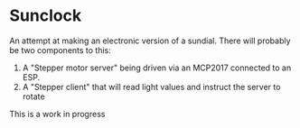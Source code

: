 # Sunclock
An attempt at making an electronic version of a sundial. 
There will probably be two components to this:
1. A "Stepper motor server" being driven via an MCP2017 connected to an ESP.
2. A "Stepper client" that will read light values and instruct the server to rotate

This is a work in progress
